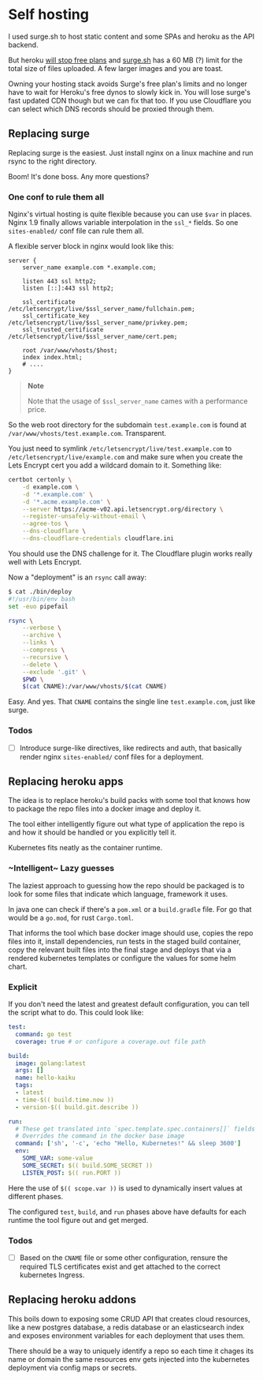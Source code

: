 <!-- hidden-no -->

# Self hosting

I used surge.sh to host static content and some SPAs and heroku as the
API backend.

But heroku [will stop free plans](https://blog.heroku.com/next-chapter)
and [surge.sh](https://surge.sh) has a 60 MB (?) limit for the total
size of files uploaded. A few larger images and you are toast.

Owning your hosting stack avoids Surge's free plan's limits and no
longer have to wait for Heroku's free dynos to slowly kick in. You will
lose surge's fast updated CDN though but we can fix that too. If you
use Cloudflare you can select which DNS records should be proxied
through them.


## Replacing surge


Replacing surge is the easiest. Just install nginx on a linux machine
and run rsync to the right directory.

Boom! It's done boss. Any more questions?


### One conf to rule them all

Nginx's virtual hosting is quite flexible because you can use `$var`
in places. Nginx 1.9 finally allows variable interpolation in the
`ssl_*` fields. So one `sites-enabled/` conf file can rule them all.

A flexible server block in nginx would look like this:

```
server {
    server_name example.com *.example.com;

    listen 443 ssl http2;
    listen [::]:443 ssl http2;

    ssl_certificate          /etc/letsencrypt/live/$ssl_server_name/fullchain.pem;
    ssl_certificate_key      /etc/letsencrypt/live/$ssl_server_name/privkey.pem;
    ssl_trusted_certificate  /etc/letsencrypt/live/$ssl_server_name/cert.pem;

    root /var/www/vhosts/$host;
    index index.html;
    # ....
}
```

> **Note**
>
> Note that the usage of `$ssl_server_name` cames with a performance
> price.

So the web root directory for the subdomain `test.example.com` is
found at `/var/www/vhosts/test.example.com`. Transparent.

You just need to symlink `/etc/letsencrypt/live/test.example.com`
to `/etc/letsencrypt/live/example.com` and make sure when you create
the Lets Encrypt cert you add a wildcard domain to it. Something like:

```bash
certbot certonly \
    -d example.com \
    -d '*.example.com' \
    -d '*.acme.example.com' \
    --server https://acme-v02.api.letsencrypt.org/directory \
    --register-unsafely-without-email \
    --agree-tos \
    --dns-cloudflare \
    --dns-cloudflare-credentials cloudflare.ini
```

You should use the DNS challenge for it. The Cloudflare plugin works
really well with Lets Encrypt.

Now a "deployment" is an `rsync` call away:

```bash
$ cat ./bin/deploy
#!/usr/bin/env bash
set -euo pipefail

rsync \
    --verbose \
    --archive \
    --links \
    --compress \
    --recursive \
    --delete \
    --exclude '.git' \
    $PWD \
    $(cat CNAME):/var/www/vhosts/$(cat CNAME)
```

Easy. And yes. That `CNAME` contains the single line `test.example.com`,
just like surge.


### Todos

- [ ] Introduce surge-like directives, like redirects and auth, that
      basically render nginx `sites-enabled/` conf files for a
      deployment.


## Replacing heroku apps

The idea is to replace heroku's build packs with some tool that knows
how to package the repo files into a docker image and deploy it.

The tool either intelligently figure out what type of application the
repo is and how it should be handled or you explicitly tell it.

Kubernetes fits neatly as the container runtime.


### ~Intelligent~ Lazy guesses

The laziest approach to guessing how the repo should be packaged is to
look for some files that indicate which language, framework it uses.

In java one can check if there's a `pom.xml` or a `build.gradle` file.
For go that would be a `go.mod`, for rust `Cargo.toml`.

That informs the tool which base docker image should use, copies the
repo files into it, install dependencies, run tests in the staged
build container, copy the relevant built files into the final stage
and deploys that via a rendered kubernetes templates or configure the
values for some helm chart.


### Explicit

If you don't need the latest and greatest default configuration, you
can tell the script what to do. This could look like:

```yaml
test:
  command: go test
  coverage: true # or configure a coverage.out file path

build:
  image: golang:latest
  args: []
  name: hello-kaiku
  tags:
  - latest
  - time-$(( build.time.now ))
  - version-$(( build.git.describe ))

run:
  # These get translated into `spec.template.spec.containers[]` fields
  # Overrides the command in the docker base image
  command: ['sh', '-c', 'echo "Hello, Kubernetes!" && sleep 3600']
  env:
    SOME_VAR: some-value
    SOME_SECRET: $(( build.SOME_SECRET ))
    LISTEN_POST: $(( run.PORT ))
```

Here the use of `$(( scope.var ))` is used to dynamically insert values
at different phases.

The configured `test`, `build`, and `run` phases above have defaults
for each runtime the tool figure out and get merged.


### Todos

- [ ] Based on the `CNAME` file or some other configuration, rensure
      the required TLS certificates exist and get attached to the
      correct kubernetes Ingress.


## Replacing heroku addons

This boils down to exposing some CRUD API that creates cloud resources,
like a new postgres database, a redis database or an elasticsearch
index and exposes environment variables for each deployment that uses
them.

There should be a way to uniquely identify a repo so each time it
chages its name or domain the same resources env gets injected into
the kubernetes deployment via config maps or secrets.
